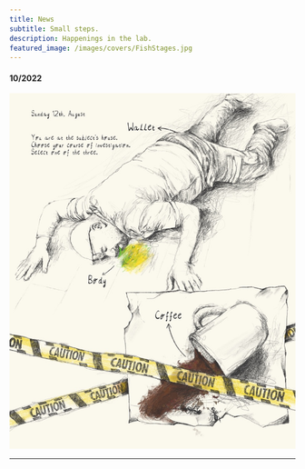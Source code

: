 ```yaml
---
title: News
subtitle: Small steps.
description: Happenings in the lab.
featured_image: /images/covers/FishStages.jpg
---
```


#### 10/2022

<img src="/images/comic/scene.jpg" usemap="#image-map">

<map name="image-map">
    <area target="_self" alt="" title="" href="wallet" coords="444,123,326,70" shape="rect">
    <area target="_self" alt="" title="" href="body" coords="205,513,313,564" shape="rect">
    <area target="_self" alt="" title="" href="coffee" coords="403,615,521,668" shape="rect">
</map>

---

